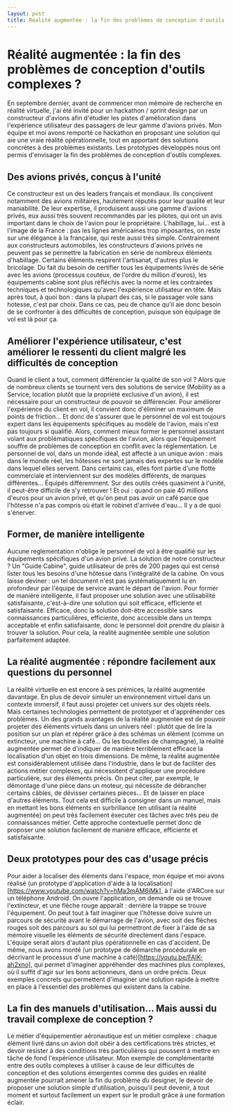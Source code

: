 ```yaml
---
layout: post
title: Réalité augmentée : la fin des problèmes de conception d'outils complexes ?
---
```

# Réalité augmentée : la fin des problèmes de conception d'outils complexes ?

En septembre dernier, avant de commencer mon mémoire de recherche en réalité virtuelle, j'ai été invité pour un hackathon / sprint design par un constructeur d'avions afin d'étudier les pistes d'amélioration dans l'expérience utilisateur des passagers de leur gamme d'avions privés. Mon équipe et moi avons remporté ce hackathon en proposant une solution qui aie une vraie réalité opérationnelle, tout en apportant des solutions concrètes à des problèmes existants. Les prototypes développés nous ont permis d'envisager la fin des problèmes de conception d'outils complexes.

## Des avions privés, conçus à l'unité

Ce constructeur est un des leaders français et mondiaux. Ils conçoivent notamment des avions militaires, hautement réputés pour leur qualité et leur maniabilité. De leur expertise, il produisent aussi une gamme d'avions privés, eux aussi très souvent recommandés par les pilotes, qui ont un avis important dans le choix de l'avion pour le propriétaire. L'habillage, lui... est à l'image de la France : pas les lignes américaines trop imposantes, on reste sur une élégance à la française, qui reste aussi très simple. Contrairement aux constructeurs automobiles, les constructeurs d'avions privés ne peuvent pas se permettre la fabrication en série de nombreux éléments d'habillage. Certains éléments respirent l'artisanat, d'autres plus le bricolage. Du fait du besoin de certifier tous les équipements livrés de série avec les avions (processus couteux, de l'ordre du million d'euros), les équipements cabine sont plus réfléchis avec la norme et les contraintes techniques et technologiques qu'avec l'expérience utilisateur en tête. Mais après tout, à quoi bon : dans la plupart des cas, si le passager vole sans hotesse, c'est par choix. Dans ce cas, peu de chance qu'il aie donc besoin de  se confronter à des difficultés de conception, puisque son équipage de vol est là pour ça.

## Améliorer l'expérience utilisateur, c'est améliorer le ressenti du client malgré les difficultés de conception

Quand le client a tout, comment différencier la qualité de son vol ? Alors que de nombreux clients se tournent vers des solutions de service (Mobility as a Service, location plutôt que la propriété exclusive d'un avion), il est nécessaire pour un constructeur de pouvoir se différencier. Pour améliorer l'expérience du client en vol, il convient donc d'éliminer un maximum de points de friction... Et donc de s'assurer que le personnel de vol est toujours expert dans les équipements spécifiques au modèle de l'avion, mais n'est pas toujours si qualifié. Alors, comment mieux former le personnel assistant volant aux problématiques spécifiques de l'avion, alors que l'équipement souffre de problèmes de conception en conflit avec la réglementation. Le personnel de vol, dans un monde idéal, est affecté à un unique avion : mais dans le monde réel, les hôtesses ne sont jamais des expertes sur le modèle dans lequel elles servent. Dans certains cas, elles font partie d'une flotte commerciale et interviennent sur des modèles différents, de marques différentes... Équipés différemment. Sur des outils créés quasiment à l'unité, il peut-être difficile de s'y retrouver ! Et oui : quand on paie 40 millions d'euros pour un avion privé, et qu'on peut pas avoir un café parce que l'hôtesse n'a pas compris où était le robinet d'arrivée d'eau... Il y a de quoi s'énerver.

## Former, de manière intelligente

Aucune reglementation n'oblige le personnel de vol à être qualifié sur les équipements spécifiques d'un avion privé. La solution de notre constructeur ? Un "Guide Cabine", guide utilisateur de près de 200 pages qui est censé lister tous les besoins d'une hôtesse dans l'intégralité de la cabine. On vous laisse deviner : un tel document n'est pas systématiquement lu en profondeur par l'équipe de service avant le départ de l'avion. Pour former de manière intelligente, il faut proposer une solution avec une utilisabilité satisfaisante, c'est-à-dire une solution qui soit efficace, efficiente et satisfaisante. Efficace, donc la solution doit-être accessible sans connaissances particulières, efficiente, donc accessible dans un temps acceptable et enfin satisfaisante, donc le personnel doit prendre du plaisir à trouver la solution. Pour cela, la réalité augmentée semble une solution parfaitement adaptée.

## La réalité augmentée : répondre facilement aux questions du personnel

La réalité virtuelle en est encore à ses prémices, la réalité augmentée davantage. En plus de devoir simuler un environnement virtuel dans un contexte immersif, il faut aussi projeter cet univers sur des objets réels. Mais certaines technologies permettent de prototyper et d'appréhender ces problèmes. Un des grands avantages de la réalité augmentée est de pouvoir projeter des éléments virtuels dans un univers réel : plutôt que de lire la position sur un plan et répérer grâce à des schémas un élément (comme un extincteur, une machine à café... Ou les bouteilles de champagne), la réalité augmentée permet de d'indiquer de manière terriblement efficace la localisation d'un objet en trois dimensions. De même, la réalité augmentée est considérablement utilisée dans l'industrie, dans le but de faciliter des actions métier complexes, qui nécessitent d'appliquer une procédure particulière, sur des éléments précis. On peut citer, par exemple, le démontage d'une pièce dans un moteur, qui nécessite de débrancher certains câbles, de dévisser certaines pièces... Et de laisser en place d'autres éléments. Tout cela est difficile à consigner dans un manuel, mais en mettant les bons éléments en surbrillance (en utilisant la réalité augmentée) on peut très facilement éxecuter ces tâches avec très peu de connaissances métier. Cette approche contextuelle permet donc de proposer une solution facilement de manière efficace, efficiente et satisfaisante.

## Deux prototypes pour des cas d'usage précis

Pour aider à localiser des éléments dans l'espace, mon équipe et moi avons réalisé (un prototype d'application d'aide à la localisation)[https://www.youtube.com/watch?v=hMa3mAM6iMk], à l'aide d'ARCore sur un téléphone Android. On ouvre l'application, on demande où se trouve l'extincteur, et une flèche rouge apparaît : derrière la trappe se trouve l'équipement. On peut tout à fait imaginer que l'hôtesse doive suivre un parcours de sécurité avant le démarrage de l'avion, avec soit des flèches rouges soit des parcours au sol qui lui permettront de fixer à l'aide de sa mémoire visuelle les éléments de sécurité directement dans l'espace. L'équipe serait alors d'autant plus opérationnelle en cas d'accident. De même, nous avons monté (un prototype de démarche procédurale en décrivant le processus d'une machine à café)[https://youtu.be/FAlK-ah2xno], qui permet d'imaginer appréhender des machines plus complexes, où il suffit d'agir sur les bons actionneurs, dans un ordre précis. Deux exemples concrets qui permettent d'imaginer une solution rapide à mettre en place à l'essentiel des problèmes qui existent dans la cabine.

## La fin des manuels d'utilisation... Mais aussi du travail complexe de conception ?

Le métier d'équipementier aéronautique est un métier complexe : chaque élément livré dans un avion doit obéir à des certifications très strictes, et devoir resister à des conditions très particulières qui poussent à mettre en tâche de fond l'expérience utilisateur. Mon exemple de complémentarité entre des outils complexes à utiliser à cause de leur difficultés de conception et des solutions émergentes comme des guides en réalité augmentée pourrait amener la fin du problème du designer, le devoir de proposer une solution simple d'utilisation, puisqu'il peut devenir, à tout moment et surtout facilement un expert sur le produit grâce à une formation éclair.

